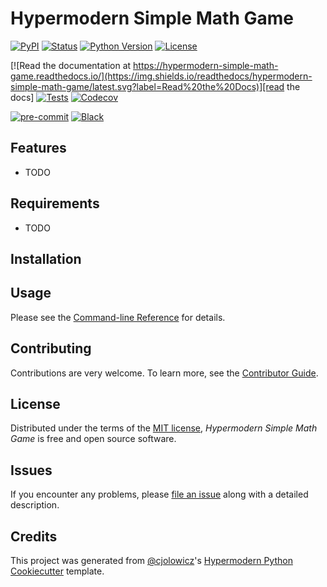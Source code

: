 # Hypermodern Simple Math Game

[![PyPI](https://img.shields.io/pypi/v/hypermodern-simple-math-game.svg)][pypi_]
[![Status](https://img.shields.io/pypi/status/hypermodern-simple-math-game.svg)][status]
[![Python Version](https://img.shields.io/pypi/pyversions/hypermodern-simple-math-game)][python version]
[![License](https://img.shields.io/pypi/l/hypermodern-simple-math-game)][license]

[![Read the documentation at https://hypermodern-simple-math-game.readthedocs.io/](https://img.shields.io/readthedocs/hypermodern-simple-math-game/latest.svg?label=Read%20the%20Docs)][read the docs]
[![Tests](https://github.com/dwerkjem/hypermodern-simple-math-game/workflows/Tests/badge.svg)][tests]
[![Codecov](https://codecov.io/gh/dwerkjem/hypermodern-simple-math-game/branch/main/graph/badge.svg)][codecov]

[![pre-commit](https://img.shields.io/badge/pre--commit-enabled-brightgreen?logo=pre-commit&logoColor=white)][pre-commit]
[![Black](https://img.shields.io/badge/code%20style-black-000000.svg)][black]

[pypi_]: https://pypi.org/project/hypermodern-simple-math-game/
[status]: https://pypi.org/project/hypermodern-simple-math-game/
[python version]: https://pypi.org/project/hypermodern-simple-math-game
[read the docs]: https://hypermodern-simple-math-game.readthedocs.io/
[tests]: https://github.com/dwerkjem/hypermodern-simple-math-game/actions?workflow=Tests
[codecov]: https://app.codecov.io/gh/dwerkjem/hypermodern-simple-math-game
[pre-commit]: https://github.com/pre-commit/pre-commit
[black]: https://github.com/psf/black

## Features

- TODO

## Requirements

- TODO

## Installation


## Usage

Please see the [Command-line Reference] for details.

## Contributing

Contributions are very welcome.
To learn more, see the [Contributor Guide].

## License

Distributed under the terms of the [MIT license][license],
_Hypermodern Simple Math Game_ is free and open source software.

## Issues

If you encounter any problems,
please [file an issue] along with a detailed description.

## Credits

This project was generated from [@cjolowicz]'s [Hypermodern Python Cookiecutter] template.

[@cjolowicz]: https://github.com/cjolowicz
[pypi]: https://pypi.org/
[hypermodern python cookiecutter]: https://github.com/cjolowicz/cookiecutter-hypermodern-python
[file an issue]: https://github.com/dwerkjem/hypermodern-simple-math-game/issues
[pip]: https://pip.pypa.io/

<!-- github-only -->

[license]: https://github.com/dwerkjem/hypermodern-simple-math-game/blob/main/LICENSE
[contributor guide]: https://github.com/dwerkjem/hypermodern-simple-math-game/blob/main/CONTRIBUTING.md
[command-line reference]: https://hypermodern-simple-math-game.readthedocs.io/en/latest/usage.html
